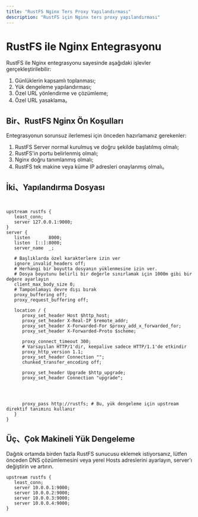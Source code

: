 ```yaml
---
title: "RustFS Nginx Ters Proxy Yapılandırması"
description: "RustFS için Nginx ters proxy yapılandırması"
---
```



# RustFS ile Nginx Entegrasyonu

RustFS ile Nginx entegrasyonu sayesinde aşağıdaki işlevler gerçekleştirilebilir:

1. Günlüklerin kapsamlı toplanması;
2. Yük dengeleme yapılandırması;
3. Özel URL yönlendirme ve çözümleme;
4. Özel URL yasaklama。

## Bir、RustFS Nginx Ön Koşulları

Entegrasyonun sorunsuz ilerlemesi için önceden hazırlamanız gerekenler:

1. RustFS Server normal kurulmuş ve doğru şekilde başlatılmış olmalı;
2. RustFS'in portu belirlenmiş olmalı;
3. Nginx doğru tanımlanmış olmalı;
4. RustFS tek makine veya küme IP adresleri onaylanmış olmalı。

## İki、Yapılandırma Dosyası

~~~


upstream rustfs {
   least_conn;
   server 127.0.0.1:9000;
}
server {
   listen       8000;
   listen  [::]:8000;
   server_name  _;

   # Başlıklarda özel karakterlere izin ver
   ignore_invalid_headers off;
   # Herhangi bir boyutta dosyanın yüklenmesine izin ver.
   # Dosya boyutunu belirli bir değerle sınırlamak için 1000m gibi bir değere ayarlayın
   client_max_body_size 0;
   # Tamponlamayı devre dışı bırak
   proxy_buffering off;
   proxy_request_buffering off;

   location / {
      proxy_set_header Host $http_host;
      proxy_set_header X-Real-IP $remote_addr;
      proxy_set_header X-Forwarded-For $proxy_add_x_forwarded_for;
      proxy_set_header X-Forwarded-Proto $scheme;

      proxy_connect_timeout 300;
      # Varsayılan HTTP/1'dir, keepalive sadece HTTP/1.1'de etkindir
      proxy_http_version 1.1;
      proxy_set_header Connection "";
      chunked_transfer_encoding off;

      proxy_set_header Upgrade $http_upgrade;
      proxy_set_header Connection "upgrade";




      proxy_pass http://rustfs; # Bu, yük dengeleme için upstream direktif tanımını kullanır
   }
}

~~~

## Üç、Çok Makineli Yük Dengeleme

Dağıtık ortamda birden fazla RustFS sunucusu eklemek istiyorsanız, lütfen önceden DNS çözümlemesini veya yerel Hosts adreslerini ayarlayın, server'ı değiştirin ve artırın.

~~~
upstream rustfs {
   least_conn;
   server 10.0.0.1:9000;
   server 10.0.0.2:9000;
   server 10.0.0.3:9000;
   server 10.0.0.4:9000;
}
~~~
